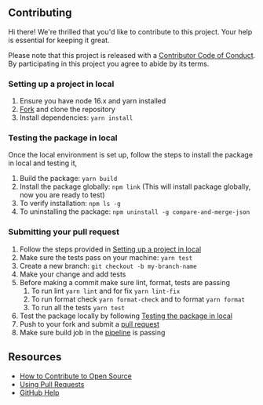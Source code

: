 ## Contributing

[fork]: https://github.com/UI-GGN/compare-and-merge-json/fork
[pr]: https://github.com/UI-GGN/compare-and-merge-json/compare
[pipeline]: https://github.com/UI-GGN/compare-and-merge-json/actions/workflows/CI.yml

Hi there! We're thrilled that you'd like to contribute to this project. Your help is essential for keeping it great.

Please note that this project is released with a [Contributor Code of Conduct](CODE_OF_CONDUCT.md). By participating in this project you agree to abide by its terms.

### Setting up a project in local
1. Ensure you have node 16.x and yarn installed
2. [Fork](fork) and clone the repository
3. Install dependencies: `yarn install`

### Testing the package in local
Once the local environment is set up, follow the steps to install the package in local and testing it,
1. Build the package: `yarn build`
2. Install the package globally: `npm link` (This will install package globally, now you are ready to test)
3. To verify installation: `npm ls -g`
4. To uninstalling the package: `npm uninstall -g compare-and-merge-json`

### Submitting your pull request
1. Follow the steps provided in [Setting up a project in local](#setting-up-a-project-in-local)
2. Make sure the tests pass on your machine: `yarn test`
3. Create a new branch: `git checkout -b my-branch-name`
4. Make your change and add tests
5. Before making a commit make sure lint, format, tests are passing
    1. To run lint `yarn lint` and for fix `yarn lint-fix`
    2. To run format check `yarn format-check` and to format `yarn format`
    3. To run all the tests `yarn test`
6. Test the package locally by following [Testing the package in local](#testing-the-package-in-local)
7. Push to your fork and submit a [pull request](pr)
8. Make sure build job in the [pipeline](pipeline) is passing

## Resources
- [How to Contribute to Open Source](https://opensource.guide/how-to-contribute/)
- [Using Pull Requests](https://help.github.com/articles/about-pull-requests/)
- [GitHub Help](https://help.github.com)

